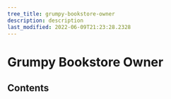```yaml
---
tree_title: grumpy-bookstore-owner
description: description
last_modified: 2022-06-09T21:23:28.2328
---
```


# Grumpy Bookstore Owner

## Contents
